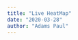 ```yaml
---
title: "Live HeatMap"
date: "2020-03-28"
author: "Adams Paul"
---
```


<script src="../assets/leaflet.js"></script>

<!-- HTML code -->
<div class="post on-list">
   
   <div class="post-cover container" id="map"></div>

</div>

 <script src="../assets/heatmap.js"></script>
<script src="../assets/leaflet-heatmap.js"></script>

<script>
      window.onload = function() {

        var testData = {
          max: 8,
          data: [{lat: 6.4540701, lng:3.39467, count: 1},{lat: 7.3775601, lng:3.90591, count: 1},{lat: 9.0578499, lng:7.49508, count: 1},{lat: 10.3103199, lng:9.8438797, count: 1},{lat: 7.6232901, lng:5.22087, count: 1},{lat: 6.33815, lng:5.6257501, count: 1},{lat: 7.1557102, lng:3.3450899, count: 1},{lat: 7.3724098, lng:4.1873899, count: 1},{lat: 4.77742, lng:7.0134001, count: 1},{lat: 42.0477, lng:-74.1227, count: 1},{lat: 40.0326, lng:-75.719, count: 1},{lat: 40.7128, lng:-73.2962, count: 2},{lat: 27.9003, lng:-82.3024, count: 1},{lat: 38.2085, lng:-85.6918, count: 1},{lat: 46.8159, lng:-100.706, count: 1},{lat: 30.5449, lng:-90.8083, count: 1},{lat: 44.735, lng:-89.61, count: 1},{lat: 41.4201, lng:-75.6485, count: 2},{lat: 39.4209, lng:-74.4977, count: 1},{lat: 39.7437, lng:-104.979, count: 1},{lat: 39.5593, lng:-105.006, count: 1},{lat: 45.2673, lng:-93.0196, count: 1},{lat: 41.1215, lng:-89.4635, count: 1},{lat: 43.4314, lng:-83.9784, count: 1},{lat: 43.7279, lng:-86.284, count: 1},{lat: 40.7168, lng:-73.9861, count: 1},{lat: 47.7294, lng:-116.757, count: 1},{lat: 47.7294, lng:-116.757, count: 2},{lat: 35.5498, lng:-118.917, count: 1},{lat: 34.1568, lng:-118.523, count: 1},{lat: 39.501, lng:-87.3919, count: 3},{lat: 33.5586, lng:-112.095, count: 1},{lat: 38.757, lng:-77.1487, count: 1},{lat: 33.223, lng:-117.107, count: 1},{lat: 30.2316, lng:-85.502, count: 1},{lat: 39.1703, lng:-75.5456, count: 8},{lat: 30.0041, lng:-95.2984, count: 2},{lat: 29.7755, lng:-95.4152, count: 1},{lat: 41.8014, lng:-87.6005, count: 1},{lat: 37.8754, lng:-121.687, count: 7},{lat: 38.4493, lng:-122.709, count: 1},{lat: 40.5494, lng:-89.6252, count: 1},{lat: 42.6105, lng:-71.2306, count: 1},{lat: 40.0973, lng:-85.671, count: 1},{lat: 40.3987, lng:-86.8642, count: 1},{lat: 40.4224, lng:-86.8031, count: 4},{lat: 47.2166, lng:-122.451, count: 1},{lat: 32.2369, lng:-110.956, count: 1},{lat: 41.3969, lng:-87.3274, count: 2},{lat: 41.7364, lng:-89.7043, count: 2},{lat: 42.3425, lng:-71.0677, count: 1},{lat: 33.8042, lng:-83.8893, count: 1},{lat: 36.6859, lng:-121.629, count: 2},{lat: 41.0957, lng:-80.5052, count: 1},{lat: 46.8841, lng:-123.995, count: 1},{lat: 40.2851, lng:-75.9523, count: 2},{lat: 42.4235, lng:-85.3992, count: 1},{lat: 39.7437, lng:-104.979, count: 2},{lat: 25.6586, lng:-80.3568, count: 7},{lat: 33.0975, lng:-80.1753, count: 1},{lat: 25.7615, lng:-80.2939, count: 1},{lat: 26.3739, lng:-80.1468, count: 1},{lat: 37.6454, lng:-84.8171, count: 1},{lat: 34.2321, lng:-77.8835, count: 1},{lat: 34.6774, lng:-82.928, count: 1},{lat: 39.9744, lng:-86.0779, count: 1},{lat: 35.6784, lng:-97.4944, count: 2},{lat: 33.5547, lng:-84.1872, count: 1},{lat: 27.2498, lng:-80.3797, count: 1},{lat: 41.4789, lng:-81.6473, count: 1},{lat: 41.813, lng:-87.7134, count: 1},{lat: 41.8917, lng:-87.9359, count: 1},{lat: 35.0911, lng:-89.651, count: 1},{lat: 32.6102, lng:-117.03, count: 1},{lat: 41.758, lng:-72.7444, count: 1},{lat: 39.8062, lng:-86.1407, count: 1},{lat: 41.872, lng:-88.1662, count: 1},{lat: 34.1404, lng:-81.3369, count: 1},{lat: 46.15, lng:-60.1667, count: 1},{lat: 36.0679, lng:-86.7194, count: 1},{lat: 43.45, lng:-80.5, count: 1},{lat: 44.3833, lng:-79.7, count: 1},{lat: 45.4167, lng:-75.7, count: 2},{lat: 43.75, lng:-79.2, count: 2},{lat: 45.2667, lng:-66.0667, count: 3},{lat: 42.9833, lng:-81.25, count: 2},{lat: 44.25, lng:-79.4667, count: 3},{lat: 45.2667, lng:-66.0667, count: 2},{lat: 34.3667, lng:-118.478, count: 3},{lat: 42.734, lng:-87.8211, count: 1},{lat: 39.9738, lng:-86.1765, count: 1},{lat: 33.7438, lng:-117.866, count: 1},{lat: 37.5741, lng:-122.321, count: 1},{lat: 42.2843, lng:-85.2293, count: 1},{lat: 34.6574, lng:-92.5295, count: 1},{lat: 41.4881, lng:-87.4424, count: 1},{lat: 25.72, lng:-80.2707, count: 1},{lat: 34.5873, lng:-118.245, count: 1},{lat: 35.8278, lng:-78.6421, count: 1}]
        };

        var baseLayer = L.tileLayer(
          'http://{s}.tile.openstreetmap.org/{z}/{x}/{y}.png',{
            attribution: 'Map data &copy; <a href="http://openstreetmap.org">OpenStreetMap</a> contributors, <a href="http://creativecommons.org/licenses/by-sa/2.0/">CC-BY-SA</a>, Imagery © <a href="http://cloudmade.com">CloudMade</a>',
            maxZoom: 7
          }
        );

        var cfg = {
          // radius should be small ONLY if scaleRadius is true (or small radius is intended)
          "radius": 1,
          "maxOpacity": .8, 
          // scales the radius based on map zoom
          "scaleRadius": true, 
          // if set to false the heatmap uses the global maximum for colorization
          // if activated: uses the data maximum within the current map boundaries 
          //   (there will always be a red spot with useLocalExtremas true)
          "useLocalExtrema": true,
          // which field name in your data represents the latitude - default "lat"
          latField: 'lat',
          // which field name in your data represents the longitude - default "lng"
          lngField: 'lng',
          // which field name in your data represents the data value - default "value"
          valueField: 'count'
        };


        var heatmapLayer = new HeatmapOverlay(cfg);

        var map = new L.Map('map', {
          center: new L.LatLng(9.077751, 8.6774567),
          zoom: 6,
          layers: [baseLayer, heatmapLayer]
        });

        heatmapLayer.setData(testData);

        // make accessible for debugging
        layer = heatmapLayer;
      };
    </script>


